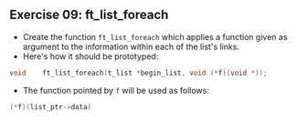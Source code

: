 ## Exercise 09: ft_list_foreach

- Create the function `ft_list_foreach` which applies a function given as argument to the information within each of the list's links.
- Here's how it should be prototyped:
```c
void	ft_list_foreach(t_list *begin_list, void (*f)(void *));
```
- The function pointed by `f` will be used as follows:
```c
(*f)(list_ptr->data)
```

